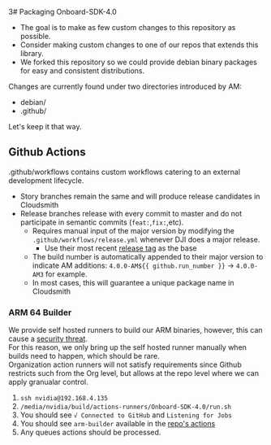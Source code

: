3# Packaging Onboard-SDK-4.0

* The goal is to make as few custom changes to this repository as possible. 
* Consider making custom changes to one of our repos that extends this library.
* We forked this repository so we could provide debian binary packages for easy and consistent distributions.

Changes are currently found under two directories introduced by AM:

* debian/
* .github/

Let's keep it that way.


## Github Actions

.github/workflows contains custom workflows catering to an external development lifecycle. 

* Story branches remain the same and will produce release candidates in Cloudsmith
* Release branches release with every commit to master and do not participate in semantic commits (`feat:`,`fix:`,etc).  
    * Requires manual input of the major version by modifying the `.github/workflows/release.yml` whenever DJI does a major release.
        * Use their most recent [release tag](https://github.com/AutoModality/Onboard-SDK-4.0/releases) as the base
    * The build number is automatically appended to their major version to indicate AM additions: `4.0.0-AM${{ github.run_number }}` -> `4.0.0-AM3` for example.
    * In most cases, this will guarantee a unique package name in Cloudsmith

### ARM 64 Builder

We provide self hosted runners to build our ARM binaries, however, this can cause a [security threat](https://help.github.com/en/actions/hosting-your-own-runners/about-self-hosted-runners#self-hosted-runner-security-with-public-repositories).  
For this reason, we only bring up the self hosted runner manually when builds need to happen, which should be rare.  
Organization action runners will not satisfy requirements since Github restricts such from the Org level, but allows at the repo level where we can apply granualar control. 

1. `ssh nvidia@192.168.4.135`
1. `/media/nvidia/build/actions-runners/Onboard-SDK-4.0/run.sh`
1. You should see `√ Connected to GitHub` and `Listening for Jobs`
1. You should see `arm-builder` available in the [repo's actions](https://github.com/AutoModality/Onboard-SDK-4.0/settings/actions)
1. Any queues actions should be processed.

